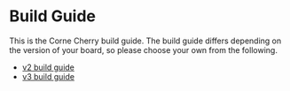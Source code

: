 <!--
SPDX-FileCopyrightText: 2021 foostan <ks@fstn.jp>

SPDX-License-Identifier: MIT
-->

# Build Guide

This is the Corne Cherry build guide.
The build guide differs depending on the version of your board,
so please choose your own from the following.

- [v2 build guide](https://github.com/foostan/crkbd/blob/master/corne-cherry/doc/v2/buildguide_en.md)
- [v3 build guide](https://github.com/foostan/crkbd/blob/master/corne-cherry/doc/v3/buildguide_en.md)
